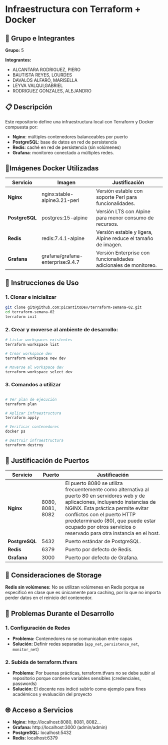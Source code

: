 # Infraestructura con Terraform + Docker

## 👥 Grupo e Integrantes

**Grupo:** 5

**Integrantes:**
- ALCANTARA RODRIGUEZ, PIERO
- BAUTISTA REYES, LOURDES
- DAVALOS ALFARO, MARISELLA
- LEYVA VALQUI,GABRIEL
- RODRIGUEZ GONZALES, ALEJANDRO

## 📋 Descripción

Este repositorio define una infraestructura local con Terraform y Docker compuesta por:

* **Nginx**: múltiples contenedores balanceables por puerto
* **PostgreSQL**: base de datos en red de persistencia
* **Redis**: caché en red de persistencia (sin volúmenes)
* **Grafana**: monitoreo conectado a múltiples redes.

## 🐳Imágenes Docker Utilizadas

| Servicio | Imagen | Justificación |
|----------|--------|---------------|
| **Nginx** | nginx:stable-alpine3.21-perl | Versión estable con soporte Perl para funcionalidades. |
| **PostgreSQL** | postgres:15-alpine | Versión LTS con Alpine para menor consumo de recursos. |
| **Redis** | redis:7.4.1-alpine | Versión estable y ligera, Alpine reduce el tamaño de imagen. |
| **Grafana** | grafana/grafana-enterprise:9.4.7 | Versión Enterprise con funcionalidades adicionales de monitoreo. |

## 🚀 Instrucciones de Uso

### 1. Clonar e inicializar
```bash
git clone git@github.com:picantitoDev/terraform-semana-02.git
cd terraform-semana-02
terraform init
```
### 2. Crear y moverse al ambiente de desarrollo:

```bash
# Listar workspaces existentes
terraform workspace list

# Crear workspace dev
terraform workspace new dev

# Moverse al workspace dev
terraform workspace select dev
```

### 3. Comandos a utilizar
```bash

# Ver plan de ejecución
terraform plan

# Aplicar infraestructura
terraform apply

# Verificar contenedores
docker ps

# Destruir infraestructura
terraform destroy
```

## 🔌 Justificación de Puertos

| Servicio | Puerto | Justificación |
|----------|--------|---------------|
| **Nginx** | 8080, 8081, 8082 | El puerto 8080 se utiliza frecuentemente como alternativa al puerto 80 en servidores web y de aplicaciones, incluyendo instancias de NGINX. Esta práctica permite evitar conflictos con el puerto HTTP predeterminado (80), que puede estar ocupado por otros servicios o reservado para otra instancia en el host. |
| **PostgreSQL** | 5432 | Puerto estándar de PostgreSQL. |
| **Redis** | 6379 | Puerto por defecto de Redis. |
| **Grafana** | 3000 | Puerto por defecto de Grafana. |

## 💾 Consideraciones de Storage

**Redis sin volúmenes:** No se utilizan volúmenes en Redis porque se especificó en clase que es únicamente para caching, por lo que no importa perder datos en el reinicio del contenedor.

## 🔧 Problemas Durante el Desarrollo

### 1. Configuración de Redes
- **Problema:** Contenedores no se comunicaban entre capas
- **Solución:** Definir redes separadas (`app_net`, `persistence_net`, `monitor_net`)

### 2. Subida de terraform.tfvars
- **Problema:** Por buenas prácticas, terraform.tfvars no se debe subir al repositorio porque contiene variables sensibles (credenciales, passwords)
- **Solución:** El docente nos indicó subirlo como ejemplo para fines académicos y evaluación del proyecto

## 🌐 Acceso a Servicios

- **Nginx:** http://localhost:8080, 8081, 8082...
- **Grafana:** http://localhost:3000 (admin/admin)
- **PostgreSQL:** localhost:5432
- **Redis:** localhost:6379